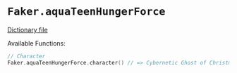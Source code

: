 # `Faker.aquaTeenHungerForce`

[Dictionary file](../src/main/resources/locales/en/aqua_teen_hunger_force.yml)

Available Functions:  
```kotlin
// Character
Faker.aquaTeenHungerForce.character() // => Cybernetic Ghost of Christmas Past from the Future

```
